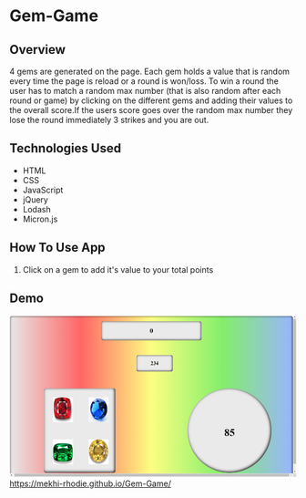 # Gem-Game

## Overview
4 gems are generated on the page. Each gem holds a value that is random every time the page is reload or a round is won/loss. To win a round the user has to match a random max number (that is also random after each round or game) by clicking on the different gems and adding their values to the overall score.If the users score goes over the random max number they lose the round immediately 3 strikes and you are out.

## Technologies Used
- HTML
- CSS
- JavaScript
- jQuery
- Lodash
- Micron.js

## How To Use App
1. Click on a gem to add it's value to your total points

## Demo
![Gem-Game](/images/Gem-Dream.png?raw=true "Optional Title")
https://mekhi-rhodie.github.io/Gem-Game/
